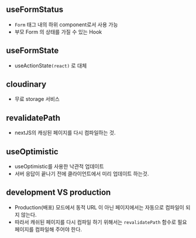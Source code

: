 ## useFormStatus

- `Form` 태그 내의 하위 component로서 사용 가능
- 부모 Form 의 상태를 가질 수 있는 Hook

## useFormState

- useActionState`(react)` 로 대체

## cloudinary

- 무료 storage 서비스

## revalidatePath

- nextJS의 캐싱된 페이지를 다시 컴파일하는 것.

## useOptimistic

- useOptimistic를 사용한 낙관적 업데이트
- 서버 응답이 끝나기 전에 클라이언트에서 미리 업데이트 하는것.

## development VS production

- Production(배포) 모드에서 동적 URL 이 아닌 페이지에서는 자동으로 컴파일이 되지 않는다.
- 따라서 캐쉬된 페이지를 다시 컴파일 하기 위해서는 `revalidatePath` 함수로 필요 페이지를 컴파일해 주어야 한다.
